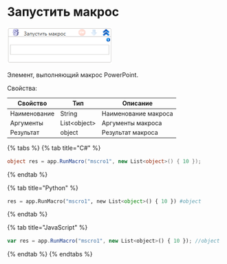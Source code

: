# Запустить макрос

![](<../../../.gitbook/assets/image (541).png>)



Элемент, выполняющий макрос PowerPoint.

Свойства:

| Свойство     | Тип           | Описание             |
| ------------ | ------------- | -------------------- |
| Наименование | String        | Наименование макроса |
| Аргументы    | List\<object> | Аргументы макроса    |
| Результат    | object        | Результат макроса    |

{% tabs %}
{% tab title="C#" %}
```csharp
object res = app.RunMacro("mscro1", new List<object>() { 10 });
```
{% endtab %}

{% tab title="Python" %}
```python
res = app.RunMacro("mscro1", new List<object>() { 10 }) #object
```
{% endtab %}

{% tab title="JavaScript" %}
```javascript
var res = app.RunMacro("mscro1", new List<object>() { 10 }); //object
```
{% endtab %}
{% endtabs %}
